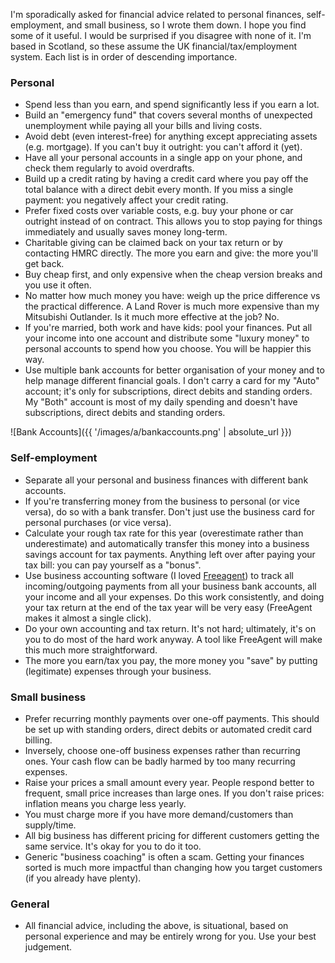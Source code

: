 I'm sporadically asked for financial advice related to personal finances, self-employment, and small business, so I wrote them down.
I hope you find some of it useful.
I would be surprised if you disagree with none of it.
I'm based in Scotland, so these assume the UK financial/tax/employment system.
Each list is in order of descending importance.

### Personal

- Spend less than you earn, and spend significantly less if you earn a lot.
- Build an "emergency fund" that covers several months of unexpected unemployment while paying all your bills and living costs.
- Avoid debt (even interest-free) for anything except appreciating assets (e.g. mortgage).
  If you can't buy it outright: you can't afford it (yet).
- Have all your personal accounts in a single app on your phone, and check them regularly to avoid overdrafts.
- Build up a credit rating by having a credit card where you pay off the total balance with a direct debit every month.
  If you miss a single payment: you negatively affect your credit rating.
- Prefer fixed costs over variable costs, e.g. buy your phone or car outright instead of on contract.
  This allows you to stop paying for things immediately and usually saves money long-term.
- Charitable giving can be claimed back on your tax return or by contacting HMRC directly.
  The more you earn and give: the more you'll get back.
- Buy cheap first, and only expensive when the cheap version breaks and you use it often.
- No matter how much money you have: weigh up the price difference vs the practical difference. A Land Rover is much more expensive than my Mitsubishi Outlander.
  Is it much more effective at the job?
  No.
- If you're married, both work and have kids: pool your finances.
  Put all your income into one account and distribute some "luxury money" to personal accounts to spend how you choose.
  You will be happier this way.
- Use multiple bank accounts for better organisation of your money and to help manage different financial goals.
  I don't carry a card for my "Auto" account; it's only for subscriptions, direct debits and standing orders.
  My "Both" account is most of my daily spending and doesn't have subscriptions, direct debits and standing orders.

![Bank Accounts]({{ '/images/a/bankaccounts.png' | absolute_url }})

### Self-employment

- Separate all your personal and business finances with different bank accounts.
- If you're transferring money from the business to personal (or vice versa), do so with a bank transfer.
  Don't just use the business card for personal purchases (or vice versa).
- Calculate your rough tax rate for this year (overestimate rather than underestimate) and automatically transfer this money into a business savings account for tax payments.
  Anything left over after paying your tax bill: you can pay yourself as a "bonus".
- Use business accounting software (I loved [Freeagent](https://www.freeagent.com)) to track all incoming/outgoing payments from all your business bank accounts, all your income and all your expenses.
  Do this work consistently, and doing your tax return at the end of the tax year will be very easy (FreeAgent makes it almost a single click).
- Do your own accounting and tax return.
  It's not hard; ultimately, it's on you to do most of the hard work anyway.
  A tool like FreeAgent will make this much more straightforward.
- The more you earn/tax you pay, the more money you "save" by putting (legitimate) expenses through your business.

### Small business

- Prefer recurring monthly payments over one-off payments.
  This should be set up with standing orders, direct debits or automated credit card billing.
- Inversely, choose one-off business expenses rather than recurring ones.
  Your cash flow can be badly harmed by too many recurring expenses.
- Raise your prices a small amount every year.
  People respond better to frequent, small price increases than large ones.
  If you don't raise prices: inflation means you charge less yearly.
- You must charge more if you have more demand/customers than supply/time.
- All big business has different pricing for different customers getting the same service.
  It's okay for you to do it too.
- Generic "business coaching" is often a scam.
  Getting your finances sorted is much more impactful than changing how you target customers (if you already have plenty).

### General

- All financial advice, including the above, is situational, based on personal experience and may be entirely wrong for you.
  Use your best judgement.
